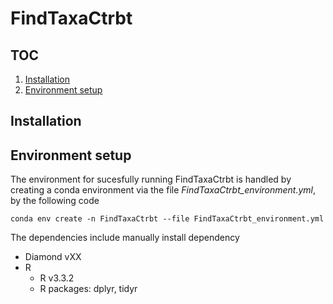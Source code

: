 FindTaxaCtrbt
=============

TOC
---

1.  [Installation](#installation)
2.  [Environment setup](#environment_setup)

Installation
------------

Environment setup
-----------------

The environment for sucesfully running FindTaxaCtrbt is handled by
creating a conda environment via the file
*FindTaxaCtrbt\_environment.yml*, by the following code

    conda env create -n FindTaxaCtrbt --file FindTaxaCtrbt_environment.yml

The dependencies include manually install dependency

-   Diamond vXX
-   R
    -   R v3.3.2
    -   R packages: dplyr, tidyr
